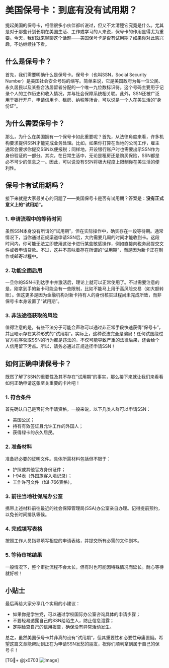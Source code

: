# 美国保号卡：到底有没有试用期？

提起美国的保号卡，相信很多小伙伴都听说过，但又不太清楚它究竟是什么。尤其是对于那些计划长期在美国生活、工作或学习的人来说，保号卡的作用显得尤为重要。今天，我们就来聊聊这个话题——美国保号卡是否有试用期？如果你对此感兴趣，不妨继续往下看。

## 什么是保号卡？

首先，我们需要明确什么是保号卡。保号卡（也叫SSN，Social Security Number）是美国社会安全号码的缩写。简单来说，它是美国政府为每一位公民、永久居民以及某些合法居留者分配的一个唯一九位数标识符。这个号码主要用于记录个人的工作历史和收入情况，并与社会保障系统相关联。此外，SSN还被广泛用于银行开户、申请信用卡、租房、纳税等场合，可以说是一个人在美生活的“身份证”。

## 为什么需要保号卡？

那么，为什么在美国拥有一个保号卡如此重要呢？首先，从法律角度来看，许多机构要求提供SSN才能完成业务处理。比如，如果你打算在当地的公司工作，雇主通常会要求你提交SSN以便报税；同样地，开设银行账户时也需要出示SSN作为身份验证的一部分。其次，在日常生活中，无论是租房还是购买保险，SSN都是必不可少的信息之一。因此，可以说没有SSN将极大程度上限制你在美生活的便利性。

## 保号卡有试用期吗？

接下来就是大家最关心的问题了——美国保号卡是否有试用期？答案是：**没有正式意义上的“试用期”。**

### 1. 申请流程中的等待时间
虽然SSN本身没有所谓的“试用期”，但在实际操作中，确实存在一段等待期。通常情况下，当你通过正规渠道申请SSN后，大约需要几周的时间才能收到卡。这段时间内，你可能无法立即使用这张卡进行某些敏感操作，例如直接向税务局提交文件或者申请贷款。不过，这并不意味着存在所谓的“试用期”，而是因为新卡正在制作或邮寄过程中。

### 2. 功能全面启用
一旦你的SSN卡到达手中并激活后，理论上就可以正常使用了。不过需要注意的是，刚拿到手的新卡可能会有一些限制，比如不能马上用于高风险交易（如大额转账）。但这更多是因为金融机构对新卡持有人的身份核实过程尚未完成所致，而非保号卡本身设置了“试用期”。

### 3. 非法途径获取的风险
值得注意的是，有些不法分子可能会声称可以通过非正常手段快速获得“保号卡”，并且暗示存在某种形式的“试用期”。实际上，这种说法完全是骗局！任何试图绕过官方程序获取SSN的行为都是违法的，不仅可能导致严重的法律后果，还会给个人信用留下污点。所以，请务必通过正规途径申请SSN！

## 如何正确申请保号卡？

既然了解了SSN的重要性及其不存在“试用期”的事实，那么接下来就让我们来看看如何正确申请这张至关重要的卡片吧！

### 1. 符合条件
首先确认自己是否符合申请资格。一般来说，以下几类人群可以申请SSN：
- 美国公民；
- 持有有效签证且允许工作的外国人；
- 获得绿卡的永久居民。

### 2. 准备材料
准备好必要的证明文件。具体所需材料包括但不限于：
- 护照或其他官方身份证件；
- I-94表（外国旅客入境记录）；
- 工作许可文件（如I-766表格）。

### 3. 前往当地社保局办公室
携带上述材料前往最近的社会保障管理局(SSA)办公室亲自办理。记得提前预约，以免长时间排队等候。

### 4. 完成填写表格
按照工作人员指导填写相应的申请表格，并提交所有必需的文件副本。

### 5. 等待审核结果
一般情况下，整个审批流程不会太长，但有时也可能因特殊情况而延长。耐心等待就好啦！

## 小贴士

最后再给大家分享几个实用的小建议：
- 如果你是学生党，可以通过学校国际办公室咨询具体的申请步骤；
- 不要轻易透露自己的SSN给陌生人，防止信息泄露；
- 定期检查自己的信用报告，确保没有异常活动发生。

总之，虽然美国保号卡并非真的设有“试用期”，但其重要性和必要性毋庸置疑。希望这篇文章能帮助到正在为申请SSN发愁的朋友，祝你们顺利拿到属于自己的保号卡！

[TG💪+ @jx0703 ![Image](https://github.com/user-attachments/assets/dbca1d08-cadb-493c-b0ec-ad6f7a83f270)]